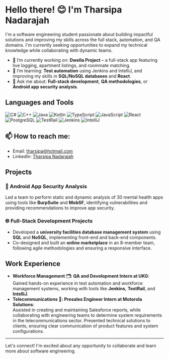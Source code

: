 # Hello there! 😊 I'm Tharsipa Nadarajah

I'm a software engineering student passionate about building impactful solutions and improving my skills across the full stack, automation, and QA domains. I'm currently seeking opportunities to expand my technical knowledge while collaborating with dynamic teams.

- 🔭 I’m currently working on: **Dwella Project** – a full-stack app featuring live logging, apartment listings, and roommate matching.
- 🌱 I’m learning: **Test automation** using Jenkins and IntelliJ, and improving my skills in **SQL/NoSQL databases** and **React**.
- 💬 Ask me about: **Full-stack development**, **QA methodologies**, or **Android app security analysis**.

## Languages and Tools

![C#](https://img.shields.io/badge/-C%23-333333?style=flat&logo=c-sharp)
![C++](https://img.shields.io/badge/-C++-333333?style=flat&logo=c%2B%2B)
![Java](https://img.shields.io/badge/-Java-333333?style=flat&logo=java)
![Kotlin](https://img.shields.io/badge/-Kotlin-333333?style=flat&logo=kotlin)
![TypeScript](https://img.shields.io/badge/-TypeScript-333333?style=flat&logo=typescript)
![JavaScript](https://img.shields.io/badge/-JavaScript-333333?style=flat&logo=javascript)
![React](https://img.shields.io/badge/-React-333333?style=flat&logo=react)
![PostgreSQL](https://img.shields.io/badge/-PostgreSQL-333333?style=flat&logo=postgresql)
![TestRail](https://img.shields.io/badge/-TestRail-333333?style=flat&logo=testrail)
![Jenkins](https://img.shields.io/badge/-Jenkins-333333?style=flat&logo=jenkins)
![IntelliJ](https://img.shields.io/badge/-IntelliJ-333333?style=flat&logo=intellij-idea)

## 📫 How to reach me:
- Email: tharsipa@hotmail.com
- LinkedIn: [Tharsipa Nadarajah](https://www.linkedin.com/in/tharsipa-nadarajah-7b461b214/)

## Projects

### 🔐 Android App Security Analysis
Led a team to perform static and dynamic analysis of 30 mental health apps using tools like **BurpSuite** and **MobSF**, identifying vulnerabilities and providing recommendations to improve app security.

### 🌐 Full-Stack Development Projects
- Developed a **university facilities database management system** using **SQL** and **NoSQL**, implementing front-end and back-end components.
- Co-designed and built an **online marketplace** in an 8-member team, following agile methodologies and ensuring a responsive interface.

## Work Experience
- **Workforce Management 🗂️: QA and Development Intern at UKG**:  
  Gained hands-on experience in test automation and workforce management systems, working with tools like **Jenkins**, **TestRail**, and **IntelliJ**.
- **Telecommunications 📡: Presales Engineer Intern at Motorola Solutions**:  
  Assisted in creating and maintaining Salesforce reports, while collaborating with engineering teams to determine system requirements in the telecommunications sector. Presented technical solutions to clients, ensuring clear communication of product features and system configurations.  

---

Let's connect! I'm excited about any opportunity to collaborate and learn more about software engineering.
